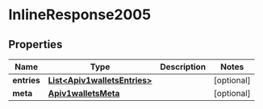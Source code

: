 
# InlineResponse2005

## Properties
Name | Type | Description | Notes
------------ | ------------- | ------------- | -------------
**entries** | [**List&lt;Apiv1walletsEntries&gt;**](Apiv1walletsEntries.md) |  |  [optional]
**meta** | [**Apiv1walletsMeta**](Apiv1walletsMeta.md) |  |  [optional]



